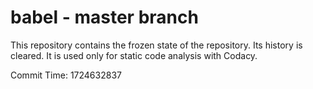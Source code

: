 # babel - master branch

This repository contains the frozen state of the repository.
Its history is cleared. It is used only for static code
analysis with Codacy.

Commit Time: 1724632837